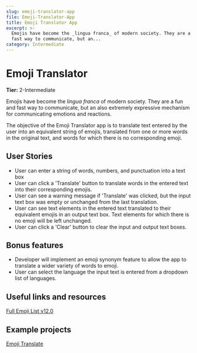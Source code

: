 ```yaml
---
slug: emoji-translator-app
file: Emoji-Translator-App
title: Emoji Translator App
excerpt: >-
  Emojis have become the _lingua franca_ of modern society. They are a fun and
  fast way to communicate, but an...
category: Intermediate
---
```

# Emoji Translator

**Tier:** 2-Intermediate

Emojis have become the _lingua franca_ of modern society. They are a fun and
fast way to communicate, but an also extremely expressive mechanism for
communicating emotions and reactions.

The objective of the Emoji Translator app is to translate text entered by the
user into an equivalent string of emojis, translated from one or more words in
the original text, and words for which there is no corresponding emoji. 

## User Stories

* User can enter a string of words, numbers, and punctuation into a text
box
* User can click a 'Translate' button to translate words in the entered
text into their corresponding emojis.
* User can see a warning message if 'Translate' was clicked, but the 
input text box was empty or unchanged from the last translation.
* User can see text elements in the entered text translated to their
equivalent emojis in an output text box. Text elements for which there is no
emoji will be left unchanged.
* User can click a 'Clear' button to clear the input and output text boxes.

## Bonus features

* Developer will implement an emoji synonym feature to allow the app to
translate a wider variety of words to emoji.
* User can select the language the input text is entered from a dropdown
list of languages.

## Useful links and resources

[Full Emoji List v12.0](https://unicode.org/emoji/charts/full-emoji-list.html)

## Example projects

[Emoji Translate](https://emojitranslate.com/)
